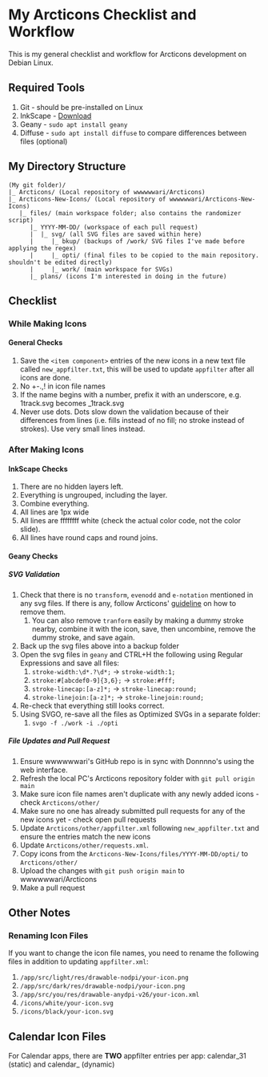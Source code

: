 # My Arcticons Checklist and Workflow
This is my general checklist and workflow for Arcticons development on Debian Linux.
## Required Tools
1. Git - should be pre-installed on Linux
2. InkScape - [Download](https://inkscape.org/release/1.2.2/gnulinux/)
3. Geany - `sudo apt install geany`
4. Diffuse - `sudo apt install diffuse` to compare differences between files (optional)
## My Directory Structure
```
(My git folder)/
|_ Arcticons/ (Local repository of wwwwwwari/Arcticons)
|_ Arcticons-New-Icons/ (Local repository of wwwwwwari/Arcticons-New-Icons)
   |_ files/ (main workspace folder; also contains the randomizer script)
      |_ YYYY-MM-DD/ (workspace of each pull request)
      |  |_ svg/ (all SVG files are saved within here)
      |     |_ bkup/ (backups of /work/ SVG files I've made before applying the regex)
      |     |_ opti/ (final files to be copied to the main repository. shouldn't be edited directly)
      |     |_ work/ (main workspace for SVGs)
      |_ plans/ (icons I'm interested in doing in the future)
```
## Checklist
### While Making Icons
#### General Checks
1. Save the `<item component>` entries of the new icons in a new text file called `new_appfilter.txt`, this will be used to update `appfilter` after all icons are done.
2. No +-.,! in icon file names
3. If the name begins with a number, prefix it with an underscore, e.g. 1track.svg becomes \_1track.svg
4. Never use dots. Dots slow down the validation because of their differences from lines (i.e. fills instead of no fill; no stroke instead of strokes).  Use very small lines instead.
### After Making Icons 
#### InkScape Checks
1. There are no hidden layers left.
2. Everything is ungrouped, including the layer. 
3. Combine everything.
4. All lines are 1px wide
5. All lines are ffffffff white (check the actual color code, not the color slide).
6. All lines have round caps and round joins.
#### Geany Checks
##### SVG Validation
1. Check that there is no `transform`, `evenodd` and `e-notation` mentioned in any svg files. If there is any, follow Arcticons' [guideline](https://ithub.com/Donnnno/Arcticons/blob/main/CONTRIBUTING.md#how-to-replace) on how to remove them.
    1. You can also remove `tranform` easily by making a dummy stroke nearby, combine it with the icon, save, then uncombine, remove the dummy stroke, and save again.
2. Back up the svg files above into a backup folder
3. Open the svg files in `geany` and CTRL+H the following using Regular Expressions and save all files:
    1. `stroke-width:\d*.?\d*;` -> `stroke-width:1;`
    2. `stroke:#[abcdef0-9]{3,6};` -> `stroke:#fff;`
    3. `stroke-linecap:[a-z]*;` -> `stroke-linecap:round;`
    4. `stroke-linejoin:[a-z]*;` -> `stroke-linejoin:round;`
4. Re-check that everything still looks correct.
5. Using SVGO, re-save all the files as Optimized SVGs in a separate folder:
    1. `svgo -f ./work -i ./opti`
##### File Updates and Pull Request
1. Ensure wwwwwwari's GitHub repo is in sync with Donnnno's using the web interface.
2. Refresh the local PC's Arcticons repository folder with `git pull origin main`
3. Make sure icon file names aren't duplicate with any newly added icons - check `Arcticons/other/`
4. Make sure no one has already submitted pull requests for any of the new icons yet - check open pull requests
5. Update `Arcticons/other/appfilter.xml` following `new_appfilter.txt` and ensure the entries match the new icons
6. Update `Arcticons/other/requests.xml`. 
7. Copy icons from the `Arcticons-New-Icons/files/YYYY-MM-DD/opti/` to `Arcticons/other/`
8. Upload the changes with `git push origin main` to wwwwwwari/Arcticons
9. Make a pull request
## Other Notes
### Renaming Icon Files
If you want to change the icon file names, you need to rename the following files in addition to updating `appfilter.xml`:
1. `/app/src/light/res/drawable-nodpi/your-icon.png`
2. `/app/src/dark/res/drawable-nodpi/your-icon.png`
3. `/app/src/you/res/drawable-anydpi-v26/your-icon.xml`
4. `/icons/white/your-icon.svg`
5. `/icons/black/your-icon.svg`
## Calendar Icon Files
For Calendar apps, there are **TWO** appfilter entries per app: calendar_31 (static) and calendar_ (dynamic)
